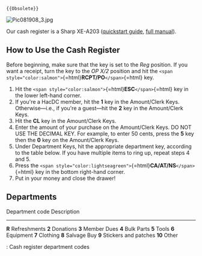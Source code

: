 ```{=mediawiki}
{{Obsolete}}
```
![](Pic081908_3.jpg "Pic081908_3.jpg")

Our cash register is a Sharp XE-A203 ([quickstart
guide](:media:Cas_qguide_XEA203.pdf), [full
manual](:media:Cas_man_XEA203.pdf)).

## How to Use the Cash Register

Before beginning, make sure that the key is set to the *Reg* position.
If you want a receipt, turn the key to the *OP X/2* position and hit the
`<span style="color:salmon">`{=html}**RCPT/PO**`</span>`{=html} key.

1.  Hit the `<span style="color:salmon">`{=html}**ESC**`</span>`{=html}
    key in the lower left-hand corner.
2.  If you're a HacDC member, hit the **1** key in the Amount/Clerk
    Keys. Otherwise—i.e., if you're a guest—hit the **2** key in the
    Amount/Clerk Keys.
3.  Hit the **CL** key in the Amount/Clerk Keys.
4.  Enter the amount of your purchase on the Amount/Clerk Keys. DO NOT
    USE THE DECIMAL KEY. For example, to enter 50 cents, press the **5**
    key then the **0** key on the Amount/Clerk Keys.
5.  Under Department Keys, hit the appropriate department key, according
    to the table below. If you have multiple items to ring up, repeat
    steps 4 and 5.
6.  Press the
    `<span style="color:lightseagreen">`{=html}**CA/AT/NS**`</span>`{=html}
    key in the bottom right-hand corner.
7.  Put in your money and close the drawer!

## Departments

  Department code   Description
  ----------------- ----------------------
  **R**             Refreshments
  **2**             Donations
  **3**             Member Dues
  **4**             Bulk Parts
  **5**             Tools
  **6**             Equipment
  **7**             Clothing
  **8**             Salvage Buy
  **9**             Stickers and patches
  **10**            Other

  : Cash register department codes
